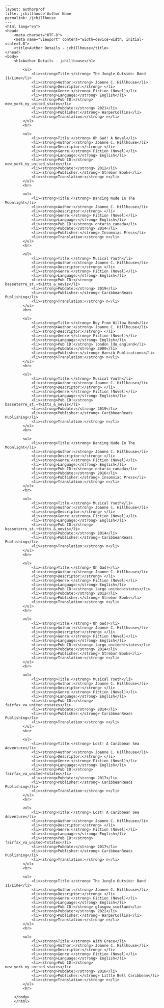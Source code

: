 
    ---
    layout: authorprof
    title: jchillhouse'Author Name 
    permalink: /jchillhouse
    ---
    <html lang="en">
    <head>
        <meta charset="UTF-8">
        <meta name="viewport" content="width=device-width, initial-scale=1.0">
        <title>Author Details - jchillhouse</title>
    </head>
    <body>
        <h1>Author Details - jchillhouse</h1>
        
            <ul>
                <li><strong>Title:</strong> The Jungle Outside: Band 11/Lime</li>
                <li><strong>Author:</strong> Joanne C. Hillhouse</li>
                <li><strong>Descriptor:</strong> </li>
                <li><strong>Genre:</strong> Fiction (Novel)</li>
                <li><strong>Language:</strong> English</li>
                <li><strong>Pub ID:</strong> new_york_ny_united_states</li>
                <li><strong>Pubdate:</strong> 2021</li>
                <li><strong>Publisher:</strong> HarperCollins</li>
                <li><strong>Translation:</strong> n</li>
            </ul>
            <hr>
            
            <ul>
                <li><strong>Title:</strong> Oh Gad! A Novel</li>
                <li><strong>Author:</strong> Joanne C. Hillhouse</li>
                <li><strong>Descriptor:</strong> </li>
                <li><strong>Genre:</strong> Fiction (Novel)</li>
                <li><strong>Language:</strong> English</li>
                <li><strong>Pub ID:</strong> new_york_ny_united_states</li>
                <li><strong>Pubdate:</strong> 2012</li>
                <li><strong>Publisher:</strong> Strebor Books</li>
                <li><strong>Translation:</strong> n</li>
            </ul>
            <hr>
            
            <ul>
                <li><strong>Title:</strong> Dancing Nude In The Moonlight</li>
                <li><strong>Author:</strong> Joanne C. Hillhouse</li>
                <li><strong>Descriptor:</strong> </li>
                <li><strong>Genre:</strong> Fiction (Novel)</li>
                <li><strong>Language:</strong> English</li>
                <li><strong>Pub ID:</strong> ontario_canada</li>
                <li><strong>Pubdate:</strong> 2014</li>
                <li><strong>Publisher:</strong> Insomniac Press</li>
                <li><strong>Translation:</strong> n</li>
            </ul>
            <hr>
            
            <ul>
                <li><strong>Title:</strong> Musical Youth</li>
                <li><strong>Author:</strong> Joanne C. Hillhouse</li>
                <li><strong>Descriptor:</strong> </li>
                <li><strong>Genre:</strong> Fiction (Novel)</li>
                <li><strong>Language:</strong> English</li>
                <li><strong>Pub ID:</strong> basseterre_st.¬†kitts_&_nevis</li>
                <li><strong>Pubdate:</strong> 2019</li>
                <li><strong>Publisher:</strong> CaribbeanReads Publishing</li>
                <li><strong>Translation:</strong> n</li>
            </ul>
            <hr>
            
            <ul>
                <li><strong>Title:</strong> Boy From Willow Bend</li>
                <li><strong>Author:</strong> Joanne C. Hillhouse</li>
                <li><strong>Descriptor:</strong> </li>
                <li><strong>Genre:</strong> Fiction (Novel)</li>
                <li><strong>Language:</strong> English</li>
                <li><strong>Pub ID:</strong> london_ldn_england</li>
                <li><strong>Pubdate:</strong> 2009</li>
                <li><strong>Publisher:</strong> Hansib Publications</li>
                <li><strong>Translation:</strong> n</li>
            </ul>
            <hr>
            
            <ul>
                <li><strong>Title:</strong> Musical Youth</li>
                <li><strong>Author:</strong> Joanne C. Hillhouse</li>
                <li><strong>Descriptor:</strong> </li>
                <li><strong>Genre:</strong> Fiction (Novel)</li>
                <li><strong>Language:</strong> English</li>
                <li><strong>Pub ID:</strong> basseterre_st.¬†kitts_&_nevis</li>
                <li><strong>Pubdate:</strong> 2019</li>
                <li><strong>Publisher:</strong> CaribbeanReads Publishing</li>
                <li><strong>Translation:</strong> n</li>
            </ul>
            <hr>
            
            <ul>
                <li><strong>Title:</strong> Dancing Nude In The Moonlight</li>
                <li><strong>Author:</strong> Joanne C. Hillhouse</li>
                <li><strong>Descriptor:</strong> </li>
                <li><strong>Genre:</strong> Fiction (Novel)</li>
                <li><strong>Language:</strong> English</li>
                <li><strong>Pub ID:</strong> ontario_canada</li>
                <li><strong>Pubdate:</strong> 2016</li>
                <li><strong>Publisher:</strong> Insomniac Press</li>
                <li><strong>Translation:</strong> n</li>
            </ul>
            <hr>
            
            <ul>
                <li><strong>Title:</strong> Musical Youth</li>
                <li><strong>Author:</strong> Joanne C. Hillhouse</li>
                <li><strong>Descriptor:</strong> </li>
                <li><strong>Genre:</strong> Fiction (Novel)</li>
                <li><strong>Language:</strong> English</li>
                <li><strong>Pub ID:</strong> basseterre_st.¬†kitts_&_nevis</li>
                <li><strong>Pubdate:</strong> 2014</li>
                <li><strong>Publisher:</strong> CaribbeanReads Publishing</li>
                <li><strong>Translation:</strong> n</li>
            </ul>
            <hr>
            
            <ul>
                <li><strong>Title:</strong> Oh Gad!</li>
                <li><strong>Author:</strong> Joanne C. Hillhouse</li>
                <li><strong>Descriptor:</strong> </li>
                <li><strong>Genre:</strong> Fiction (Novel)</li>
                <li><strong>Language:</strong> English</li>
                <li><strong>Pub ID:</strong> largo_united¬†states</li>
                <li><strong>Pubdate:</strong> 2012</li>
                <li><strong>Publisher:</strong> Strebor Books</li>
                <li><strong>Translation:</strong> n</li>
            </ul>
            <hr>
            
            <ul>
                <li><strong>Title:</strong> Oh Gad!</li>
                <li><strong>Author:</strong> Joanne C. Hillhouse</li>
                <li><strong>Descriptor:</strong> </li>
                <li><strong>Genre:</strong> Fiction (Novel)</li>
                <li><strong>Language:</strong> English</li>
                <li><strong>Pub ID:</strong> largo_united¬†states</li>
                <li><strong>Pubdate:</strong> 2014</li>
                <li><strong>Publisher:</strong> Strebor Books</li>
                <li><strong>Translation:</strong> n</li>
            </ul>
            <hr>
            
            <ul>
                <li><strong>Title:</strong> Musical Youth</li>
                <li><strong>Author:</strong> Joanne C. Hillhouse</li>
                <li><strong>Descriptor:</strong> </li>
                <li><strong>Genre:</strong> Fiction (Novel)</li>
                <li><strong>Language:</strong> English</li>
                <li><strong>Pub ID:</strong> fairfax_va_united¬†states</li>
                <li><strong>Pubdate:</strong> 2014</li>
                <li><strong>Publisher:</strong> CaribbeanReads Publishing</li>
                <li><strong>Translation:</strong> n</li>
            </ul>
            <hr>
            
            <ul>
                <li><strong>Title:</strong> Lost! A Caribbean Sea Adventure</li>
                <li><strong>Author:</strong> Joanne C. Hillhouse</li>
                <li><strong>Descriptor:</strong> </li>
                <li><strong>Genre:</strong> Fiction (Novel)</li>
                <li><strong>Language:</strong> English</li>
                <li><strong>Pub ID:</strong> fairfax_va_united¬†states</li>
                <li><strong>Pubdate:</strong> 2017</li>
                <li><strong>Publisher:</strong> CaribbeanReads Publishing</li>
                <li><strong>Translation:</strong> n</li>
            </ul>
            <hr>
            
            <ul>
                <li><strong>Title:</strong> Lost! A Caribbean Sea Adventure</li>
                <li><strong>Author:</strong> Joanne C. Hillhouse</li>
                <li><strong>Descriptor:</strong> </li>
                <li><strong>Genre:</strong> Fiction (Novel)</li>
                <li><strong>Language:</strong> English</li>
                <li><strong>Pub ID:</strong> fairfax_va_united¬†states</li>
                <li><strong>Pubdate:</strong> 2017</li>
                <li><strong>Publisher:</strong> CaribbeanReads Publishing</li>
                <li><strong>Translation:</strong> n</li>
            </ul>
            <hr>
            
            <ul>
                <li><strong>Title:</strong> The Jungle Outside: Band 11/Lime</li>
                <li><strong>Author:</strong> Joanne C. Hillhouse</li>
                <li><strong>Descriptor:</strong> </li>
                <li><strong>Genre:</strong> Fiction (Novel)</li>
                <li><strong>Language:</strong> English</li>
                <li><strong>Pub ID:</strong> glasgow_scotland</li>
                <li><strong>Pubdate:</strong> 2022</li>
                <li><strong>Publisher:</strong> HarperCollins</li>
                <li><strong>Translation:</strong> n</li>
            </ul>
            <hr>
            
            <ul>
                <li><strong>Title:</strong> With Grace</li>
                <li><strong>Author:</strong> Joanne C. Hillhouse</li>
                <li><strong>Descriptor:</strong> </li>
                <li><strong>Genre:</strong> Fiction (Novel)</li>
                <li><strong>Language:</strong> English</li>
                <li><strong>Pub ID:</strong> new_york_ny_united_states</li>
                <li><strong>Pubdate:</strong> 2016</li>
                <li><strong>Publisher:</strong> Little Bell Caribbean</li>
                <li><strong>Translation:</strong> n</li>
            </ul>
            <hr>
            
        </body>
        </html>
        